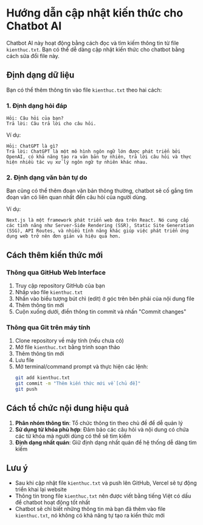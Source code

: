 # Hướng dẫn cập nhật kiến thức cho Chatbot AI

Chatbot AI này hoạt động bằng cách đọc và tìm kiếm thông tin từ file `kienthuc.txt`. Bạn có thể dễ dàng cập nhật kiến thức cho chatbot bằng cách sửa đổi file này.

## Định dạng dữ liệu

Bạn có thể thêm thông tin vào file `kienthuc.txt` theo hai cách:

### 1. Định dạng hỏi đáp

```
Hỏi: Câu hỏi của bạn?
Trả lời: Câu trả lời cho câu hỏi.
```

Ví dụ:
```
Hỏi: ChatGPT là gì?
Trả lời: ChatGPT là một mô hình ngôn ngữ lớn được phát triển bởi OpenAI, có khả năng tạo ra văn bản tự nhiên, trả lời câu hỏi và thực hiện nhiều tác vụ xử lý ngôn ngữ tự nhiên khác nhau.
```

### 2. Định dạng văn bản tự do

Bạn cũng có thể thêm đoạn văn bản thông thường, chatbot sẽ cố gắng tìm đoạn văn có liên quan nhất đến câu hỏi của người dùng.

Ví dụ:
```
Next.js là một framework phát triển web dựa trên React. Nó cung cấp các tính năng như Server-Side Rendering (SSR), Static Site Generation (SSG), API Routes, và nhiều tính năng khác giúp việc phát triển ứng dụng web trở nên đơn giản và hiệu quả hơn.
```

## Cách thêm kiến thức mới

### Thông qua GitHub Web Interface

1. Truy cập repository GitHub của bạn
2. Nhấp vào file `kienthuc.txt`
3. Nhấn vào biểu tượng bút chì (edit) ở góc trên bên phải của nội dung file
4. Thêm thông tin mới
5. Cuộn xuống dưới, điền thông tin commit và nhấn "Commit changes"

### Thông qua Git trên máy tính

1. Clone repository về máy tính (nếu chưa có)
2. Mở file `kienthuc.txt` bằng trình soạn thảo
3. Thêm thông tin mới
4. Lưu file
5. Mở terminal/command prompt và thực hiện các lệnh:
   ```bash
   git add kienthuc.txt
   git commit -m "Thêm kiến thức mới về [chủ đề]"
   git push
   ```

## Cách tổ chức nội dung hiệu quả

1. **Phân nhóm thông tin**: Tổ chức thông tin theo chủ đề để dễ quản lý
2. **Sử dụng từ khóa phù hợp**: Đảm bảo các câu hỏi và nội dung có chứa các từ khóa mà người dùng có thể sẽ tìm kiếm
3. **Định dạng nhất quán**: Giữ định dạng nhất quán để hệ thống dễ dàng tìm kiếm

## Lưu ý

- Sau khi cập nhật file `kienthuc.txt` và push lên GitHub, Vercel sẽ tự động triển khai lại website
- Thông tin trong file `kienthuc.txt` nên được viết bằng tiếng Việt có dấu để chatbot hoạt động tốt nhất
- Chatbot sẽ chỉ biết những thông tin mà bạn đã thêm vào file `kienthuc.txt`, nó không có khả năng tự tạo ra kiến thức mới 